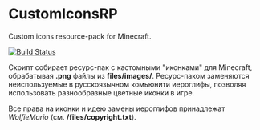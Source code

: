 # CustomIconsRP
Custom icons resource-pack for Minecraft.

[![Build Status](https://ci.minemoon.ru/job/CustomIconsRP/badge/icon)](https://ci.minemoon.ru/job/CustomIconsRP/)

Скрипт собирает ресурс-пак с кастомными "иконками" для Minecraft, обрабатывая **.png** файлы из **files/images/**.
Ресурс-паком заменяются неиспользуемые в русскоязычном комьюнити иероглифы, позволяя использовать разнообразные цветные иконки в игре.

Все права на иконки и идею замены иероглифов принадлежат *WolfieMario* (см. **/files/copyright.txt**).
